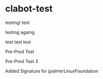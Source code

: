 # clabot-test


testing!
test

testing againg

test test test


Pre-Prod Test

Pre-Prod Test 3


Added Signature for jpalmerLinuxFoundation
